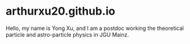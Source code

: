 # arthurxu20.github.io

Hello, my name is Yong Xu, and I am a postdoc working the theoretical particle and astro-particle physics in JGU Mainz.
